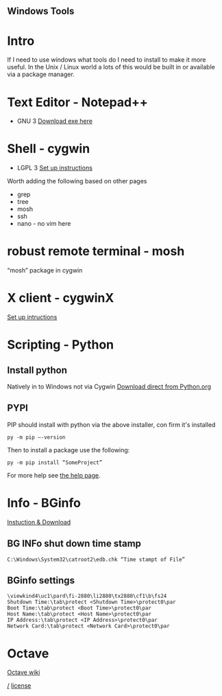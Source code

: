 Windows Tools
---

# Intro
If I need to use windows what tools do I need to install to make it more useful. In the Unix / Linux world a lots of this would be built in or available via a package manager. 

# Text Editor - Notepad++
* GNU 3
[Download exe here](https://notepad-plus-plus.org/downloads/)

# Shell - cygwin
* LGPL 3
[Set up instructions](https://www.cygwin.com/install.html)

Worth adding the following based on other pages
* grep
* tree
* mosh
* ssh
* nano - no vim here

# robust remote terminal - mosh
“mosh” package in cygwin

# X client - cygwinX
[Set up intructions](http://x.cygwin.com/)

# Scripting - Python

## Install python
Natively in to Windows not via Cygwin
[Download direct from Python.org](https://www.python.org/downloads/windows/)

## PYPI
PIP should install with python via the above installer, con firm it's installed

    py -m pip —-version

Then to install a package use the following:

    py -m pip install “SomeProject”


For more help see [the help page](https://packaging.python.org/en/latest/tutorials/installing-packages/). 


# Info - BGinfo
[Instuction & Download](https://docs.microsoft.com/en-us/sysinternals/downloads/bginfo)

## BG INFo shut down time stamp

    C:\Windows\System32\catroot2\edb.chk “Time stampt of File”

## BGinfo settings
~~~
\viewkind4\uc1\pard\fi-2880\li2880\tx2880\cf1\b\fs24
Shutdown Time:\tab\protect <Shutdown Time>\protect0\par
Boot Time:\tab\protect <Boot Time>\protect0\par
Host Name:\tab\protect <Host Name>\protect0\par
IP Address:\tab\protect <IP Address>\protect0\par
Network Card:\tab\protect <Network Card>\protect0\par
~~~

# Octave
[Octave wiki](https://wiki.octave.org/Octave_for_Microsoft_Windows)

[/](/)
[license](/LICENSE)

